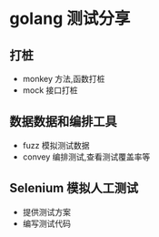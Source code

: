 # golang 测试分享

## 打桩

- monkey 方法,函数打桩
- mock 接口打桩

## 数据数据和编排工具

- fuzz 模拟测试数据
- convey 编排测试,查看测试覆盖率等

## Selenium 模拟人工测试

- 提供测试方案
- 编写测试代码